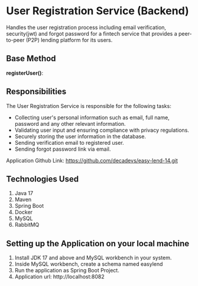 # User Registration Service (Backend)
Handles the user registration process including email verification, security(jwt) and forgot password for a fintech service that provides a peer-to-peer (P2P) lending platform for its users.

## Base Method
**registerUser()**:

## Responsibilities
The User Registration Service is responsible for the following tasks:

- Collecting user's personal information such as email, full name, password and any other relevant information.
- Validating user input and ensuring compliance with privacy regulations.
- Securely storing the user information in the database.
- Sending verification email to registered user.
- Sending forgot password link via email.

Application Github Link: https://github.com/decadevs/easy-lend-14.git

## Technologies Used
1. Java 17
2. Maven
3. Spring Boot
4. Docker
5. MySQL
6. RabbitMQ

## Setting up the Application on your local machine
1. Install JDK 17 and above and MySQL workbench in your system.
2. Inside MySQL workbench, create a schema named easylend
3. Run the application as Spring Boot Project.
4. Application url: http://localhost:8082
